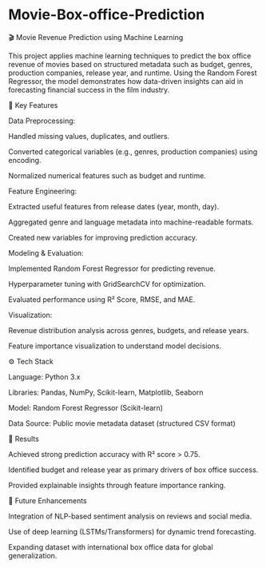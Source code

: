 # Movie-Box-office-Prediction

🎬 Movie Revenue Prediction using Machine Learning

This project applies machine learning techniques to predict the box office revenue of movies based on structured metadata such as budget, genres, production companies, release year, and runtime. Using the Random Forest Regressor, the model demonstrates how data-driven insights can aid in forecasting financial success in the film industry.

📌 Key Features

Data Preprocessing:

Handled missing values, duplicates, and outliers.

Converted categorical variables (e.g., genres, production companies) using encoding.

Normalized numerical features such as budget and runtime.

Feature Engineering:

Extracted useful features from release dates (year, month, day).

Aggregated genre and language metadata into machine-readable formats.

Created new variables for improving prediction accuracy.

Modeling & Evaluation:

Implemented Random Forest Regressor for predicting revenue.

Hyperparameter tuning with GridSearchCV for optimization.

Evaluated performance using R² Score, RMSE, and MAE.

Visualization:

Revenue distribution analysis across genres, budgets, and release years.

Feature importance visualization to understand model decisions.

⚙️ Tech Stack

Language: Python 3.x

Libraries: Pandas, NumPy, Scikit-learn, Matplotlib, Seaborn

Model: Random Forest Regressor (Scikit-learn)

Data Source: Public movie metadata dataset (structured CSV format)

🚀 Results

Achieved strong prediction accuracy with R² score > 0.75.

Identified budget and release year as primary drivers of box office success.

Provided explainable insights through feature importance ranking.

📂 Future Enhancements

Integration of NLP-based sentiment analysis on reviews and social media.

Use of deep learning (LSTMs/Transformers) for dynamic trend forecasting.

Expanding dataset with international box office data for global generalization.
